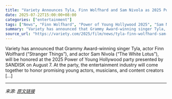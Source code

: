 ```yaml
---
title: "Variety Announces Tyla, Finn Wolfhard and Sam Nivola as 2025 Power of Young Hollywood Honorees"
date: 2025-07-22T15:00:00+08:00
categories: ["entertainment"]
tags: ["News", "Finn Wolfhard", "Power of Young Hollywood 2025", "Sam Nivola", "Tyla"]
summary: "Variety has announced that Grammy Award-winning singer Tyla, actor Finn Wolfhard (“Stranger Things”), and actor Sam Nivola (“The White Lotus”), will be honored at the 2025 Power of Young Hollywood par"
source_url: "https://variety.com/2025/film/news/tyla-finn-wolfhard-sam-nivola-power-of-young-hollywood-1236466375/"
---
```


Variety has announced that Grammy Award-winning singer Tyla, actor Finn Wolfhard (“Stranger Things”), and actor Sam Nivola (“The White Lotus”), will be honored at the 2025 Power of Young Hollywood party presented by SANDISK on August 7. At the party, the entertainment industry will come together to honor promising young actors, musicians, and content creators [&#8230;]

---

*来源: [原文链接](https://variety.com/2025/film/news/tyla-finn-wolfhard-sam-nivola-power-of-young-hollywood-1236466375/)*
